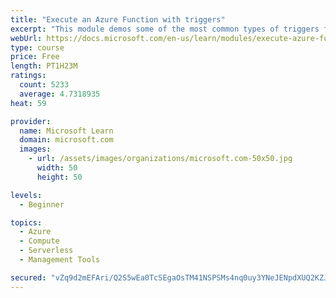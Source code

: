 ```yaml
---
title: "Execute an Azure Function with triggers"
excerpt: "This module demos some of the most common types of triggers for executing Azure Functions and how to configure them to execute your logic."
webUrl: https://docs.microsoft.com/en-us/learn/modules/execute-azure-function-with-triggers/
type: course
price: Free
length: PT1H23M
ratings:
  count: 5233
  average: 4.7318935
heat: 59

provider:
  name: Microsoft Learn
  domain: microsoft.com
  images:
    - url: /assets/images/organizations/microsoft.com-50x50.jpg
      width: 50
      height: 50

levels:
  - Beginner

topics:
  - Azure
  - Compute
  - Serverless
  - Management Tools

secured: "vZq9d2mEFAri/Q2S5wEa0TcSEgaOsTM41NSPSMs4nq0uy3YNeJENpdXUQ2KZJf2R9IRoeV48Ri9aRRKWrgC2FcPI/teddZO4Z6kWe3qOzzoIO1NUbkL85ntq9+CYz4R7xf5+WlTDv3PzaC2OaHa9T7NxACmaNDqV7QoTKmpVbSZuYkKQfDtcp2xl04J8NLqKFIb8PZdk69+7Y0LXdKMlB7KaGNHA+VxGGFnUk+Zvi+C9symV9QZ24VUqVhTlWc2jaz0upknypFhJgrUmmCeHoiJsHzlUrzA/Wrxs5+jye4HdQePCJCrBIhscriwjWPbG7ls2jq1YGO2r1+L79ZKg+lyOgWmSokKVhfWTWuWngD5IEcVyp/3e2FAfjxcgPtcWEPaT2HuZAx12sc9tloY9fhIZ+xOsD3CB8jII/NPBDfY=;a8s6G2jyRZx/8GG6oyeM3Q=="
---
```


